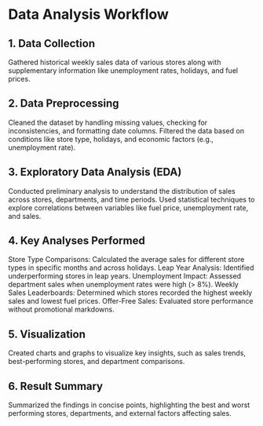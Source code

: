 # Data Analysis Workflow
## 1. Data Collection
Gathered historical weekly sales data of various stores along with supplementary information like unemployment rates, holidays, and fuel prices.

## 2. Data Preprocessing
Cleaned the dataset by handling missing values, checking for inconsistencies, and formatting date columns.
Filtered the data based on conditions like store type, holidays, and economic factors (e.g., unemployment rate).

## 3. Exploratory Data Analysis (EDA)
Conducted preliminary analysis to understand the distribution of sales across stores, departments, and time periods.
Used statistical techniques to explore correlations between variables like fuel price, unemployment rate, and sales.

## 4. Key Analyses Performed
Store Type Comparisons: Calculated the average sales for different store types in specific months and across holidays.
Leap Year Analysis: Identified underperforming stores in leap years.
Unemployment Impact: Assessed department sales when unemployment rates were high (> 8%).
Weekly Sales Leaderboards: Determined which stores recorded the highest weekly sales and lowest fuel prices.
Offer-Free Sales: Evaluated store performance without promotional markdowns.

## 5. Visualization
Created charts and graphs to visualize key insights, such as sales trends, best-performing stores, and department comparisons.

## 6. Result Summary
Summarized the findings in concise points, highlighting the best and worst performing stores, departments, and external factors affecting sales.

